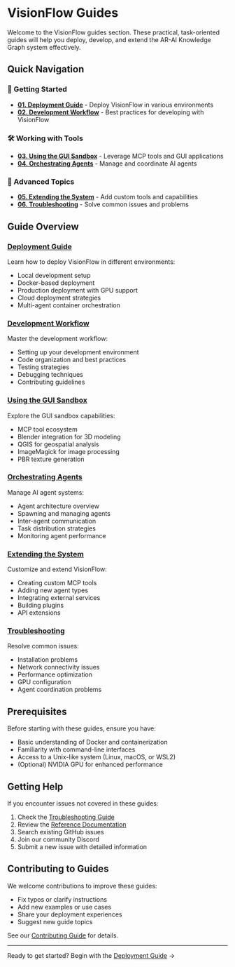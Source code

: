 # VisionFlow Guides

Welcome to the VisionFlow guides section. These practical, task-oriented guides will help you deploy, develop, and extend the AR-AI Knowledge Graph system effectively.

## Quick Navigation

### 🚀 Getting Started
- **[01. Deployment Guide](01-deployment.md)** - Deploy VisionFlow in various environments
- **[02. Development Workflow](02-development-workflow.md)** - Best practices for developing with VisionFlow

### 🛠️ Working with Tools
- **[03. Using the GUI Sandbox](03-using-the-gui-sandbox.md)** - Leverage MCP tools and GUI applications
- **[04. Orchestrating Agents](04-orchestrating-agents.md)** - Manage and coordinate AI agents

### 🔧 Advanced Topics
- **[05. Extending the System](05-extending-the-system.md)** - Add custom tools and capabilities
- **[06. Troubleshooting](06-troubleshooting.md)** - Solve common issues and problems

## Guide Overview

### [Deployment Guide](01-deployment.md)
Learn how to deploy VisionFlow in different environments:
- Local development setup
- Docker-based deployment
- Production deployment with GPU support
- Cloud deployment strategies
- Multi-agent container orchestration

### [Development Workflow](02-development-workflow.md)
Master the development workflow:
- Setting up your development environment
- Code organization and best practices
- Testing strategies
- Debugging techniques
- Contributing guidelines

### [Using the GUI Sandbox](03-using-the-gui-sandbox.md)
Explore the GUI sandbox capabilities:
- MCP tool ecosystem
- Blender integration for 3D modeling
- QGIS for geospatial analysis
- ImageMagick for image processing
- PBR texture generation

### [Orchestrating Agents](04-orchestrating-agents.md)
Manage AI agent systems:
- Agent architecture overview
- Spawning and managing agents
- Inter-agent communication
- Task distribution strategies
- Monitoring agent performance

### [Extending the System](05-extending-the-system.md)
Customize and extend VisionFlow:
- Creating custom MCP tools
- Adding new agent types
- Integrating external services
- Building plugins
- API extensions

### [Troubleshooting](06-troubleshooting.md)
Resolve common issues:
- Installation problems
- Network connectivity issues
- Performance optimization
- GPU configuration
- Agent coordination problems

## Prerequisites

Before starting with these guides, ensure you have:
- Basic understanding of Docker and containerization
- Familiarity with command-line interfaces
- Access to a Unix-like system (Linux, macOS, or WSL2)
- (Optional) NVIDIA GPU for enhanced performance

## Getting Help

If you encounter issues not covered in these guides:
1. Check the [Troubleshooting Guide](06-troubleshooting.md)
2. Review the [Reference Documentation](../reference/README.md)
3. Search existing GitHub issues
4. Join our community Discord
5. Submit a new issue with detailed information

## Contributing to Guides

We welcome contributions to improve these guides:
- Fix typos or clarify instructions
- Add new examples or use cases
- Share your deployment experiences
- Suggest new guide topics

See our [Contributing Guide](../contributing.md) for details.

---

Ready to get started? Begin with the [Deployment Guide](01-deployment.md) →